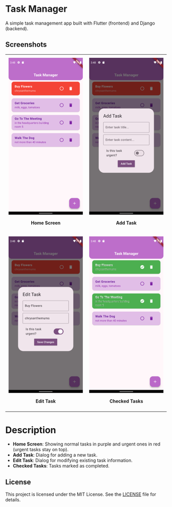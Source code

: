 # Task Manager

A simple task management app built with Flutter (frontend) and Django (backend).

## Screenshots

<table>
  <tr>
    <td align="center" style="width: 50%; padding: 10px;">
      <img src="screenshots/Screenshot_1734964887.png" alt="Home Screen" width="400">
      <p><strong>Home Screen</strong></p>
    </td>
    <td align="center" style="width: 50%; padding: 10px;">
      <img src="screenshots/Screenshot_1734964893.png" alt="Add Task" width="400">
      <p><strong>Add Task</strong></p>
    </td>
  </tr>
  <tr>
    <td align="center" style="width: 50%; padding: 10px;">
      <img src="screenshots/Screenshot_1734964900.png" alt="Edit Task" width="400">
      <p><strong>Edit Task</strong></p>
    </td>
    <td align="center" style="width: 50%; padding: 10px;">
      <img src="screenshots/Screenshot_1734964918.png" alt="Checked Tasks" width="400">
      <p><strong>Checked Tasks</strong></p>
    </td>
  </tr>
</table>

# Description

- **Home Screen**: Showing normal tasks in purple and urgent ones in red (urgent tasks stay on top).
- **Add Task**: Dialog for adding a new task.
- **Edit Task**: Dialog for modifying existing task information.
- **Checked Tasks**: Tasks marked as completed.

## License

This project is licensed under the MIT License. See the [LICENSE](LICENSE) file for details.
